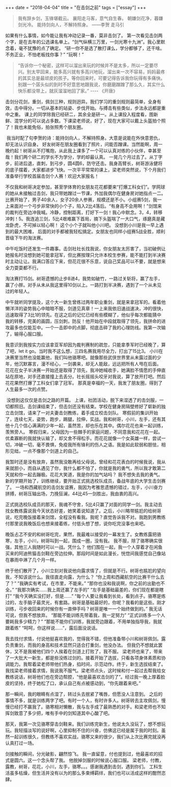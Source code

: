+++ 
date = "2018-04-04"
title = "在击剑之前"
tags = ["essay"]
+++

 > 我有辞乡剑，玉锋堪截云。 襄阳走马客，意气自生春。 朝嫌剑花净，暮嫌剑光冷。 能持剑向人，不解持照身。
	——李贺 走马引 

如果有什么事情，如今能让我有冲动记录一番，莫非击剑了。
第一次看见击剑两个字，是在去年的公选课名单上。“剑气纵横三万里，一剑光寒十九洲”。我心里默念着，毫不犹豫的点了确定。 “研一你不是选了散打课么，学分都够了，还干啥。不务正业，不怕老板找你事？” “玩啊！”
> “告诉你一个秘密，这样可以溜出来玩的时候并不是太多，所以一定要尽兴。别太早回来，能多高兴就有多高兴地玩，溜出来一次不容易，妈妈最疼的其实总是最顽皮的孩子。等你回来时，可要记得告诉我你玩得有多痛快。别跟一个孱头似的到时不好意思地跟我说，你磨磨蹭蹭了那么久，其实什么快乐都没带上，就灰溜溜地回了家。”
---- 《开唐》

击剑分花剑，重剑，佩剑三种，规则迥异。我们学习的重剑规则最简单，全身有效，击中得分。一切从基本的站姿、步伐开始。与搏击有些类似，步法永远都是重中之重。 课上的同学除我已经研二，其余全是研一。从上课投入程度看，图新鲜、混学分的可以说占多数。下课梁老师说，好了，现在大家可以戴上头盔拍个照了！我也未能免俗，拍张照秀个朋友圈。 

 我当时配了句李贺的诗：能持剑向人，不解持照身。大意是说能在外快意恩仇，却无法认识自身。
好友树哥在朋友圈看到了照片，问能否蹭课。当然能啊，周一晚约起！树哥从不打嘴炮，从此我上课多了一个可以认真对练的小伙伴，幸甚至哉！我们两个研二的学长不为学分，学的却最认真。
一晃几个月过去了。从丁字步，前进后退，直刺，到弓步，圆4圆6，防守还击。我身高臂长，树哥游泳健将的底子摆着，大家都进步飞快。一次平平常常的课上，梁老师突然说，下个月我们准备举行学校首届击剑个人赛！欢迎大家报名！

不仅我和树哥决定参加，甚至学体育的女朋友花花都要来“打爆工科女们”。学网球的她从未接触过击剑，我只带她蹭过一节课，外加我偶尔在健身房对她指点一二。
比赛开始了，男子40余人，女子20余人参赛，规模还是不小。小组赛5剑，我一上来面对一个弓步非常快的小个子，陷入2比4落后。“有身高不会用啊！”剑馆来的裁判在旁边冲我喊。冷静，控制距离，打好下一剑！我心中默念。3，4，转移冲刺！5。我连追三剑，5比4艰难赢下首局，摘下头盔喘了一大口气，琢磨真是藏龙卧虎，不可掉以轻心啊！ 这个小个子就叫他小川吧。 没想到小川是我一早上遇到的最大困难， 后面的对手都被我轻松搞定。女朋友也同样小组赛5战全胜，顺利晋级下午的淘汰赛。 

中午吃饭时还发生一件趣事。击剑社社长找我说，你女朋友太厉害了，当初破例让她报名时没想到她可能拿冠军，但比赛按理只允许本校生参赛，能不能打到半决赛时主动让让。我满口答应下来，但花花很不乐意，说自己奖品可以不要，就是想来全力耍耍都不行。

淘汰赛打15剑。树哥遗憾的止步8进4，我势如破竹，一路过关斩将，赢了左手，赢了小胖。对手从未从我这里得10剑以上。一路打到半决赛，遇到了一个从未见过的年轻人。

中午就听同学提及，这个大一新生曾练过两年职业重剑，就是来拿冠军的。看着他懒洋洋的姿势我心中暗暗不服，剑道见真章！一上来我依旧速战速决，冲的很快，迅速取得了3比1的领先。在这之后的记忆已经有些模糊了，他似乎每次都能猜中我的转移，完美的画圆，压剑刺，防反！他开始在中段就取得了领先，我拼命的进攻最多也仅能互中。一个一击即中的点脚，彻底击碎了我的心理防线。我第一次输了，输得心服口服。

我意识到我按实力应该拿亚军却因为裁判赛制的疏忽，只能拿季军时已经晚了，算了吧，let it go。当时我不这么想，三四名赛我用尽全力，打出了15比3。
小川在决赛里当然也没能赢他，我们叫他骆寒吧。就像那些武侠世界里从未露过面的少年，他沉默寡言，漫不经心，一剑袭来，却无人能敌，远远把所有人甩在后面。
花花在女子半决赛一开始还是取得了领先，我冲她喊收手，她满脸不情愿的手伸直站在原地，对手还直接撞上去丢分。社长摇摇头咬牙对我说，算了放开打吧。然后花花果然打爆了工科女们拿了冠军。
那真是幸福的一天，我发了朋友圈，得到了人生最多一次的点赞。

 没想到这仅仅是击剑之路的开篇。
上课，社团活动，脱下来湿透了的击剑服，一切都照旧。击剑课结束了，但击剑还没有结束。学校在健身房隔壁修好了崭新的独立击剑馆，请来了一对夫妻击剑教练，着手成立校击剑队。
寒假前的集训开始了，连续七天，姿势，跑步，踢腿，拉伸，实战。我和树哥，小川，左手，还有其他十几个信心满满的少年一起，虽然苦，却也乐在其中。偶尔花花也来一起训练，羡煞旁人。
寒假归来，父母因为一些棘手的家庭问题，不同意我和花花在一起。优柔寡断的我就快认输了，却又舍不得松手。而花花就像一个女英雄一样，尝试一切，冲破一切，毫不畏惧，免疫我所有锋利的伤人之语。我是如此软弱和胆怯，相形见绌，一点不像那个剑道上的自己。 

我暂时还是没有放弃，虽然我没敢再给父母说。曾经和花花表白的时候我说，我从来就胆小，而自从遇见了你，我什么都不怕了，你就是我的勇气，所以我才敢第二天就和你一起去蹦极。花花大笑道，我是你的加气站吗？ 我不想失去我的勇气。
新的学期开始了，训练继续，要开始正式挑选校队成员，备战年底的大学生击剑赛了。 一场和西藏航空的击剑友谊赛，我因为考雅思遗憾的错过，左手，小川奋力拼搏，树哥压轴出场，力挽狂澜，44比45一剑胜出，我由衷的高兴。

正式挑选校队成员的那天，我魂不守舍，5比4只赢了对面的同学一剑。我主动去找女教练露说我今天状态好差，她笑着说知道了。之后，小川略带尴尬的给树哥说，吃完晚饭接着来剑馆，全程没有看我。我呢？直觉告诉我不对。我跑到男教练付那里说我晚饭后也想来接着练，付低头想了想，说你吃完没事也来吧。

晚饭忐忑不安的和树哥吃完，果然，我最难以接受的一幕发生了。女教练露把骆寒，左手，小川，树哥叫到一起，围成一圈，没有我。 我不服，除了骆寒确实很强，其他三人我随时可以一战。凭什么？ 他们围在一起，我一个人穿着才在闲鱼买来的阿迪熊猫击剑鞋在旁边拉伸。那段时间是如此漫长，恍惚间我感觉自己像站在暴雨中淋了几个月一样。

终于他们散开了，小川立刻对我说他向露求情了，但就是不行。树哥也尴尬的望向我，不知该说什么。我径直走向露，为什么？ “你上周和西藏航空的比赛干什么去了？” ”我确实有考试，在市里，不能来。” “那你也没和我说啊，你之前的出勤也不全。” “我那次确实……我上周还赢了左手的” “左手是基础最差的，你们现在都是瞎打” “我今天确实没打好，但是……” “每个人要让我看到长处，看到点子。骆寒是练过的，左手脑子最灵光，有套路。树哥是基础最好的，你呢？我看的是这些。刚才训练，弓步收回来的时候你有一直伸手吗？树哥是唯一一个始终做到的。” 我无话可说，但我不想放弃。 “那能不能训练先带着我，我一定努力” “正式训练多一个人要耗我多少精力？” “那能不能你们训练，我就旁边跟着，不用单独指导我，我就跟着练” “呵呵，你这样说……”，露后面没说话。

我去找付求情，付说他挺喜欢我的，觉得我不错，但他准备带小川和树哥佩剑。露负责重剑，而我的身高和技术显然只适合打重剑，他没办法。 但我仍不想就此罢休，又不是我被他们四个人挨着在剑道上打败了，我不服。 梁老师也来了，带来了一大批大一新生，都是些没练过剑的。接着开始了选拔，只看各项身体素质和协调能力。我帮着梁老师带他们热身，掐时间，示范动作。终于，新生选拔结束了。
我找梁老师接着求情，我说我不服气。梁老师点头，这时候和付一起过去帮我给女教练说话，树哥他们也在旁边帮腔，“他是最喜欢击剑的了”。经过我一晚上厚着脸皮的坚持，终于她松了口，承认自己有点被感动到，“你先跟着来吧。”

那一瞬间，我的眼睛有点湿了，转过头去抿紧了嘴唇，但愿没人注意到。
之后的事情不多，就是训练两字了吧。有时一个人，有时许多人。树哥转去主攻佩剑，慢慢已经打不赢我了。骆寒相对懒散，我与左手成了最熟悉的对手。和梁老师也不知挥剑致意了多少把，唯有手中的剑知道其中心酸了吧。 

那天，我第一次见骆寒穿击剑鞋来。我们训练完新生，他说太久没玩了，想不想玩玩。我轻描淡写的说好啊，心里抑制不住的兴奋，仿佛这已经是属于我的时刻。虽然一起训练很久，但教练不喜欢实战，骆寒又来的很少，我们从上次比赛完就没再认真打过一场。

剑接触的瞬间，分光破影，翩然惊飞。 我一直留意，付也提到过，他最喜欢的招式是圆六。这一个念头帮了我。 他脱掉剑服的时候说心服口服。
梁老师，付教，露教，树哥，花花，小川，左手，骆寒。。。感谢我遇到击剑，遇到你们。 工科生活虽多枯燥，但生活并没有以为的那么多束缚羁绊，我们也可以活成这样的酣然恣肆。
